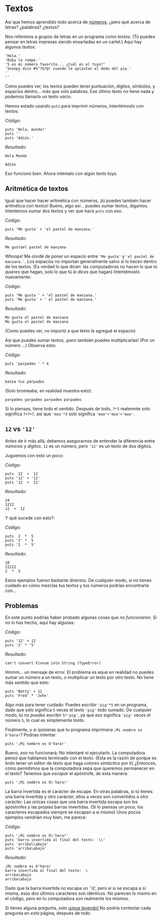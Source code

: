 # Textos

Así que hemos aprendido todo acerca de 
<a href="https://github.com/rubyperu/aprendeaprogramar.pe/blob/master/capitulos/01-numeros.html.markdown">números</a>,
¿pero qué acerca de letras?  ¿palabras?  ¿textos?

Nos referimos a grupos de letras en un programa como <dfn>textos</dfn>.  (Tú puedes
pensar en letras impresas siendo ensartadas en un cartel.)
Aquí hay algunos textos:

    'Hola.'
    'Ruby la rompe.'
    '5 es mi número favorito... ¿Cuál es el tuyo?'
    'Snoopy dice #%^?&*@! cuando le aplastan el dedo del pie.'
    '     '
    ''

Como puedes ver, los textos pueden tener puntuación, dígitos, símbolos, 
y espacios dentro... más que solo palabras. Ese último texto 
no tiene nada y podemos llamarlo un texto <dfn>vacío</dfn>. 

Hemos estado usando `puts` para imprimir números, intentémoslo con textos:

*Código:*

    puts 'Hola, mundo!'
    puts ''
    puts 'Adiós.'

*Resultado:*

    Hola Mundo

    Adiós

Eso funcionó bien. Ahora inténtalo con algún texto tuyo. 

## Aritmética de textos

Igual que hacer hacer aritmética con números, ¡tú puedes también hacer
aritmética con textos! Bueno, algo así... puedes sumar textos, digamos. 
Intentemos sumar dos textos y ver que hace 
`puts` con eso. 

*Código:*

    puts 'Me gusta' + 'el pastel de manzana.'

*Resultado:*

    Me gustael pastel de manzana

Whoops! Me olvidé de poner un espacio entre `'Me gusta'` y `'el pastel de manzana.'`.
Los espacios no importan generalmente salvo si lo hacen dentro de los textos. 
(Es verdad lo que dicen: las computadoras no hacen lo que tú <em>quieres</em>
que hagan, solo lo que tú <em>le dices</em>  que hagan) Intentémoslo nuevamente:

*Código:*

    puts 'Me gusta ' + 'el pastel de manzana.'
    puts 'Me gusta' + ' el pastel de manzana.'

*Resultado:*

    Me gusta el pastel de manzana
    Me gusta el pastel de manzana

(Como puedes ver, no importó a que texto le agregué el espacio)

Así que puedes sumar textos, ¡pero también puedes multiplicarlas!
(Por un número ...) Observa esto:

*Código:*

    puts 'parpadeo ' * 4

*Resultado:*

    batea tus párpados

(Solo bromeaba, en realidad muestra esto):

    parpadeo parpadeo parpadeo parpadeo

Si lo piensas, tiene todo el sentido. Después de todo, 
`7*3` realemnte solo significa `7+7+7`, así que `'moo'*3` solo
significa `'moo'+'moo'+'moo'`.

## `12` vs `'12'`

Antes de ir más allá, debemos asegurarnos de entender la
diferencia entre <em>números</em> y <em>dígitos</em>.
`12` es un número, pero `'12'` es un texto de dos dígitos.

Juguemos con esto un poco:

*Código:*

    puts  12  +  12
    puts '12' + '12'
    puts '12  +  12'

*Resultado:*

    24
    1212
    12  +  12

Y qué sucede con esto?:

*Código:*

    puts  2  *  5
    puts '2' *  5
    puts '2  *  5'

*Resultado:*

    10
    22222
    2  *  5

Estos ejemplos fueron bastante directos. De cualquier modo, si no tienes
cuidado en cómo mezclas tus textos y tus números podrías encontrarte con...

## Problemas

En este punto podrías haber probado algunas cosas que
<em>no funcionaron</em>. Si no lo has hecho, aquí hay algunas:

*Código:*

    puts '12' + 12
    puts '2' * '5'

*Resultado:*

    can't convert Fixnum into String (TypeError)

Hmmm... un mensaje de error.  El problema es eque en realidad
no puedes sumar un número a un texto, o multiplicar 
un texto por otro texto. No tiene más sentido que esto:

    puts 'Betty' + 12
    puts 'Fred' * 'John'

Algo más para tener cuidado: Puedes escribir `'pig'*5` en un programa,
dado que sólo significa `5` veces el texto `'pig'` todo 
sumado. De cualquier modo, 
tú <em>no puedes</em> escribir `5*'pig'`, ya que eso significa `'pig'`
veces el número `5`, lo cual es simplemente tonto.

Finalmente, y si quisieras que tu programa imprimiera
`¡Mi nombre es O'hara!`?  Podrías intentar:

    puts '¡Mi nombre es O'hara!'

Bueno, <em>eso</em> no funcionará; No intentaré ni ejecutarlo.
La computadora pensó que habíamos terminado con el texto. 
(Esta es la razón de porque es lindo tener un editor de 
texto que haga <dfn>coloreo sintáctico</dfn> por ti)
¿Entonces, cómo permitimos que la computadora sepa que
queremos permanecer en el texto? Tenemos que <dfn>escapar</dfn>
el apóstrofe, de esta manera:

    puts '¡Mi nombre es O\'hara!'

La barra invertida es el carácter de escape. En otras palabras, 
si tú tienes una barra invertida y otro carácter, ellos a veces son
convertidos a otro carácter. Las únicas cosas que una barra invertida
escapa son los apóstrofes y las propias barras invertidas. (Si lo 
piensas un poco, los caracteres escapados siempre se escapan a sí mismo)
Unos pocos ejemplos vendrían muy bien, me parece:

*Código:*

    puts '¡Mi nombre es O\'hara!'
    puts 'barra invertida al final del texto:  \\'
    puts 'arriba\\abajo'
    puts 'arriba\abajo'

*Resultado:*

    ¡Mi nombre es O'hara!
    barra invertida al final del texto:  \
    arriba\abajo
    arriba\abajo

Dado que la barra invertida <em>no</em> escapa un `'d',
pero <em>si</em> si se escapa a si misma, esos dos últimos caracteres
son idénticos. No parecen lo mismo en el código, pero en tu computadora
son realmente los mismos. 

Si tienes alguna pregunta, solo 
<a href="https://github.com/rubyperu/aprendeaprogramar.pe/blob/master/capitulos/03-variables.html.markdown">
¡sigue leyendo! </a>No podría 
contestar cada pregunta en <em>esta</em> página, después de todo.
